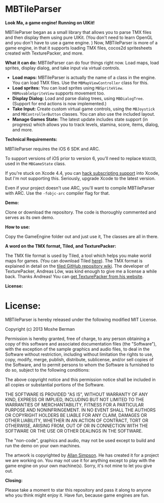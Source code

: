 MBTileParser
=============

**Look Ma, a game engine! Running on UIKit!**

MBTileParser began as a small library that allows you to parse TMX files and then display them  using pure UIKit. (You don't need to learn OpenGL and you don't have to use a game engine. ) Now, MBTileParser is more of a game engine, in that it supports loading TMX files, cocos2d spritesheets created with TexturePacker, and more.   


**What it can do:** MBTileParser can do four things right now. Load maps, load sprites, display dialog, and take input via virtual controls.

 - **Load maps:** MBTileParser is actually the name of a class in the engine. You can load TMX files. Use the `MBMapViewController` class for this.
 - **Load sprites:** You can load sprites using `MBSpriteView`. `MBMovableSpriteView` supports movement too.
 - **Display Dialog:** Load and parse dialog trees, using `MBDialogTree`. (Support for end actions is now implemented.)
 - **Take Input:** Create custom virtual game controls, using the `MBJoystick` and `MBControllerButton` classes. You can also use the included layout.
 - **Manage Games State:** The latest update includes state support (in progress) which allows you to track levels, stamina, score, items, dialog, and more.

**Technical Requirements:**

MBTileParser requires the iOS 6 SDK and ARC.

To support versions of iOS prior to version 6, you'll need to  replace `NSUUID`, used in the `MBGameState` class.

If you're stuck on Xcode 4.4, you can [hack subscripting support](http://petersteinberger.com/blog/2012/using-subscripting-with-Xcode-4_4-and-iOS-4_3) into Xcode, but I'm not supporting this. Seriously, upgrade Xcode to the latest version.

Even if your project doesn't use ARC, you'll want to compile MBTileParser with ARC. Use the `-fobjc-arc` compiler flag for that.

**Demo:**

Clone or download the repository. The code is thoroughly commented and serves as its own demo. 

**How to use:**

Copy the GameEngine folder out and just use it, The classes are all in there.


**A word on the TMX format, Tiled, and TexturePacker:**

The TMX file format is used by Tiled, a tool which helps you make world maps for games. (You can download Tiled [here](http://mapeditor.org)). The TMX format is explained in detail on the [tiled GitHub repository wiki](https://github.com/bjorn/tiled/wiki/TMX-Map-Format). The developer of TexturePacker, Andreas Löw, was kind enough to give me a license a while back. Thanks Andreas! You can [get TexturePacker from his website](http://www.codeandweb.com/texturepacker).


**License:**

License:
========

MBTileParser is hereby released under the following modified MIT License. 

Copyright (c) 2013 Moshe Berman

Permission is hereby granted, free of charge, to any person obtaining a copy of this software and associated documentation files (the "Software"), with the exception of the sample graphics and audio files, to deal in the Software without restriction, including without limitation the rights to use, copy, modify, merge, publish, distribute, sublicense, and/or sell copies of the Software, and to permit persons to whom the Software is furnished to do so, subject to the following conditions:

The above copyright notice and this permission notice shall be included in all copies or substantial portions of the Software.

THE SOFTWARE IS PROVIDED "AS IS", WITHOUT WARRANTY OF ANY KIND, EXPRESS OR IMPLIED, INCLUDING BUT NOT LIMITED TO THE WARRANTIES OF MERCHANTABILITY, FITNESS FOR A PARTICULAR PURPOSE AND NONINFRINGEMENT. IN NO EVENT SHALL THE AUTHORS OR COPYRIGHT HOLDERS BE LIABLE FOR ANY CLAIM, DAMAGES OR OTHER LIABILITY, WHETHER IN AN ACTION OF CONTRACT, TORT OR OTHERWISE, ARISING FROM, OUT OF OR IN CONNECTION WITH THE SOFTWARE OR THE USE OR OTHER DEALINGS IN THE SOFTWARE.


The "non-code", graphics and audio, may not be used except to build and run the demo on your own machines.

The artwork is copyrighted by [Allan Simpson](http://www.allansimpson.com). He has created it for a project we are working on. You may not use it for anything except to play with the game engine on your own machine(s). Sorry, it's not mine to let you give out. 

**Closing:**

Please take a moment to star this repository and pass it along to anyone who you think might enjoy it.
Have fun, because game engines are fun.
